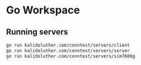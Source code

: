 # Go Workspace

## Running servers

``` bash
go run kalidoluther.com/conntest/servers/client
go run kalidoluther.com/conntest/servers/server
go run kalidoluther.com/conntest/servers/sim7600g
```